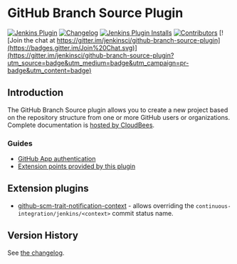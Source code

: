  # GitHub Branch Source Plugin

[![Jenkins Plugin](https://img.shields.io/jenkins/plugin/v/github-branch-source)](https://plugins.jenkins.io/github-branch-source)
[![Changelog](https://img.shields.io/github/v/tag/rileyseaburg/github-branch-source-plugin?label=changelog)](https://github.com/rileyseaburg/github-branch-source-plugin/releases)
[![Jenkins Plugin Installs](https://img.shields.io/jenkins/plugin/i/github-branch-source?color=blue)](https://plugins.jenkins.io/github-branch-source)
[![Contributors](https://img.shields.io/github/contributors/rileyseaburg/github-branch-source-plugin.svg)](https://github.com/rileyseaburg/github-branch-source-plugin/contributors)
[![Join the chat at https://gitter.im/jenkinsci/github-branch-source-plugin](https://badges.gitter.im/Join%20Chat.svg)](https://gitter.im/jenkinsci/github-branch-source-plugin?utm_source=badge&utm_medium=badge&utm_campaign=pr-badge&utm_content=badge)

## Introduction
The GitHub Branch Source plugin allows you to create a new project based on the repository structure from one or more 
GitHub users or organizations. Complete documentation is 
[hosted by CloudBees](https://docs.cloudbees.com/docs/cloudbees-ci/latest/cloud-admin-guide/github-branch-source-plugin).

### Guides

* [GitHub App authentication](docs/github-app.adoc)
* [Extension points provided by this plugin](docs/implementation.adoc)

## Extension plugins

* [github-scm-trait-notification-context](https://github.com/jenkinsci/github-scm-trait-notification-context-plugin) -
allows overriding the `continuous-integration/jenkins/<context>` commit status name.

## Version History

See [the changelog](CHANGELOG.md).
